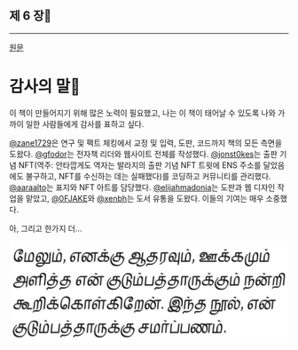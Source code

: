## 제 6 장🔗
------

[원문](https://thenetworkstate.com/acknowledgments)

# 감사의 말🔗

이 책이 만들어지기 위해 많은 노력이 필요했고, 나는 이 책이 태어날 수 있도록 나와 가까이 일한 사람들에게 감사를 표하고 싶다.

[@zane1729](https://twitter.com/zane1729)은 연구 및 팩트 체킹에서 교정 및 입력, 도판, 코드까지 책의 모든 측면을 도왔다. [@gfodor](https://twitter.com/gfodor)는 전자책 리더와 웹사이트 전체를 작성했다. [@jonst0kes](https://twitter.com/jonst0kes)는 출판 기념 NFT(역주: 안타깝게도 역자는 발라지의 출판 기념 NFT 트윗에 ENS 주소를 달았음에도 불구하고, NFT를 수신하는 데는 실패했다)를 코딩하고 커뮤니티를 관리했다. [@aaraalto](https://twitter.com/aaraalto)는 표지와 NFT 아트를 담당했다. [@elijahmadonia](https://dribbble.com/elijahmadonia)는 도판과 웹 디자인 작업을 맡았고, [@0FJAKE](https://twitter.com/0FJAKE)와 [@xenbh](https://twitter.com/xenbh)는 도서 유통을 도왔다. 이들의 기여는 매우 소중했다.

아, 그리고 한가지 더...

![tamil_dedication](./images/tamil-dedication.png)
